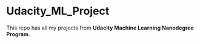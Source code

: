 # Udacity_ML_Project

This repo has all my projects from **Udacity Machine Learning Nanodegree Program**.

